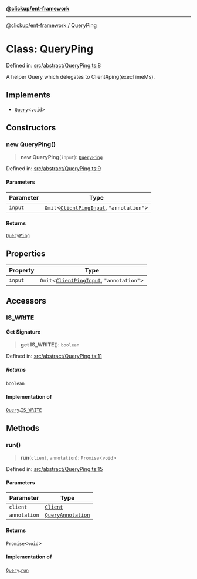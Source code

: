 [**@clickup/ent-framework**](../README.md)

***

[@clickup/ent-framework](../globals.md) / QueryPing

# Class: QueryPing

Defined in: [src/abstract/QueryPing.ts:8](https://github.com/clickup/ent-framework/blob/master/src/abstract/QueryPing.ts#L8)

A helper Query which delegates to Client#ping(execTimeMs).

## Implements

- [`Query`](../interfaces/Query.md)\<`void`\>

## Constructors

### new QueryPing()

> **new QueryPing**(`input`): [`QueryPing`](QueryPing.md)

Defined in: [src/abstract/QueryPing.ts:9](https://github.com/clickup/ent-framework/blob/master/src/abstract/QueryPing.ts#L9)

#### Parameters

| Parameter | Type |
| ------ | ------ |
| `input` | `Omit`\<[`ClientPingInput`](../interfaces/ClientPingInput.md), `"annotation"`\> |

#### Returns

[`QueryPing`](QueryPing.md)

## Properties

| Property | Type |
| ------ | ------ |
| <a id="input-1"></a> `input` | `Omit`\<[`ClientPingInput`](../interfaces/ClientPingInput.md), `"annotation"`\> |

## Accessors

### IS\_WRITE

#### Get Signature

> **get** **IS\_WRITE**(): `boolean`

Defined in: [src/abstract/QueryPing.ts:11](https://github.com/clickup/ent-framework/blob/master/src/abstract/QueryPing.ts#L11)

##### Returns

`boolean`

#### Implementation of

[`Query`](../interfaces/Query.md).[`IS_WRITE`](../interfaces/Query.md#is_write)

## Methods

### run()

> **run**(`client`, `annotation`): `Promise`\<`void`\>

Defined in: [src/abstract/QueryPing.ts:15](https://github.com/clickup/ent-framework/blob/master/src/abstract/QueryPing.ts#L15)

#### Parameters

| Parameter | Type |
| ------ | ------ |
| `client` | [`Client`](Client.md) |
| `annotation` | [`QueryAnnotation`](../interfaces/QueryAnnotation.md) |

#### Returns

`Promise`\<`void`\>

#### Implementation of

[`Query`](../interfaces/Query.md).[`run`](../interfaces/Query.md#run)
